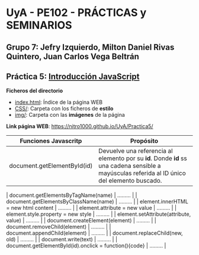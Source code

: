 # UyA - PE102 - PRÁCTICAS y SEMINARIOS
## Grupo 7: Jefry Izquierdo, Milton Daniel Rivas Quintero, Juan Carlos Vega Beltrán


## Práctica 5: [Introducción JavaScript](https://nitro1000.github.io/UyA/Practica5/)

**Ficheros del directorio**
  - [index.html]( ): Índice de la página WEB
  - [CSS/]( ): Carpeta con los ficheros de **estilo**
  - [img/]( ): Carpeta con las **imágenes** de la página

**Link página WEB**: https://nitro1000.github.io/UyA/Practica5/


| Funciones Javascritp                    | Propósito                                     | 
| ------                                  | -----------                                   | 
| document.getElementById(id)             | Devuelve una referencia al elemento por su **id**. Donde **id** ss una cadena sensible a mayúsculas referida al ID único del elemento buscado. | 


| document.getElementsByTagName(name)     | .........    |
| document.getElementsByClassName(name)   | .........    |
| element.innerHTML = new html content    | .........    |
| element.attribute = new value           | .........    |
| element.style.property = new style      | .........    |
| element.setAttribute(attribute, value)  | .........    |
| document.createElement(element)         | .........    |
| document.removeChild(element)           | .........    |
| document.appendChild(element)           | .........    |
| document.replaceChild(new, old)         | .........    |
| document.write(text)                    | .........    |
| document.getElementById(id).onclick = function(){code}      | .........    |
